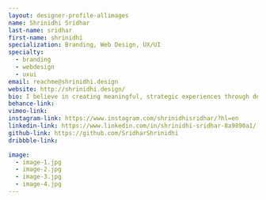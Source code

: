 ```yaml
---
layout: designer-profile-allimages
name: Shrinidhi Sridhar
last-name: sridhar
first-name: shrinidhi
specialization: Branding, Web Design, UX/UI
specialty:
  - branding
  - webdesign
  - uxui
email: reachme@shrinidhi.design
website: http://shrinidhi.design/
bio: I believe in creating meaningful, strategic experiences through design. Also Leslie Knope is my spirit animal.
behance-link:
vimeo-link:
instagram-link: https://www.instagram.com/shrinidhisridhar/?hl=en
linkedin-link: https://www.linkedin.com/in/shrinidhi-sridhar-8a9890a1/
github-link: https://github.com/SridharShrinidhi
dribbble-link:

image:
  - image-1.jpg
  - image-2.jpg
  - image-3.jpg
  - image-4.jpg
---
```


